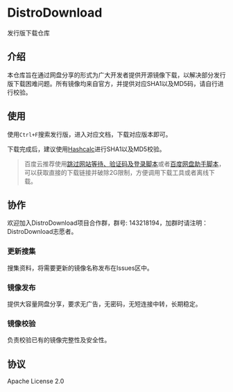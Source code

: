 # DistroDownload
发行版下载仓库

## 介绍
本仓库旨在通过网盘分享的形式为广大开发者提供开源镜像下载，以解决部分发行版下载困难问题。所有镜像均来自官方，并提供对应SHA1以及MD5码，请自行进行校验。

## 使用
使用`Ctrl+F`搜索发行版，进入对应文档，下载对应版本即可。

下载完成后，建议使用[Hashcalc](http://www.slavasoft.com/hashcalc/)进行SHA1以及MD5校验。

> 百度云推荐使用[跳过网站等待、验证码及登录脚本](https://greasyfork.org/zh-CN/scripts/2600-%E8%B7%B3%E8%BF%87%E7%BD%91%E7%AB%99%E7%AD%89%E5%BE%85-%E9%AA%8C%E8%AF%81%E7%A0%81%E5%8F%8A%E7%99%BB%E5%BD%95)或者[百度网盘助手脚本](http://git.oschina.net/youyifentian/dupanlink)，可以获取直接的下载链接并破除2G限制，方便调用下载工具或者离线下载。


## 协作

欢迎加入DistroDownload项目合作群，群号: 143218194，加群时请注明：DistroDownload志愿者。

### 更新搜集
搜集资料，将需要更新的镜像名称发布在Issues区中。

### 镜像发布
提供大容量网盘分享，要求无广告，无密码，无短连接中转，长期稳定。

### 镜像校验
负责校验已有的镜像完整性及安全性。

## 协议
Apache License 2.0